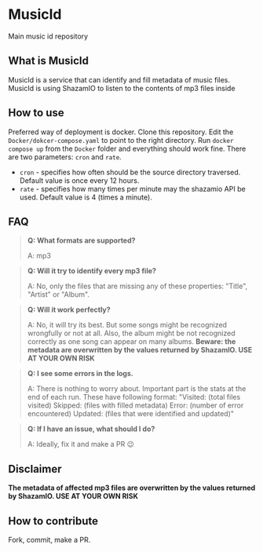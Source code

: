 # MusicId

Main music id repository

## What is MusicId

MusicId is a service that  can identify and fill metadata of music files.
MusicId is using ShazamIO to listen to the contents of mp3 files inside 

## How to use

Preferred way of deployment is docker.
Clone this repository.
Edit the `Docker/dokcer-compose.yaml` to point to the right directory.
Run `docker compose up` from the `Docker` folder and everything should work fine.
There are two parameters: `cron` and `rate`.

 - `cron` - specifies how often should be the source directory traversed. Default value is once every 12 hours.
 - `rate` - specifies how many times per minute may the shazamio API be used. Default value is 4 (times a minute).

## FAQ

> __Q: What formats are supported?__
> 
> A: mp3

> __Q: Will it try to identify every mp3 file?__
> 
> A: No, only the files that are missing any of these properties: "Title", "Artist" or "Album".

> __Q: Will it work perfectly?__
> 
> A: No, it will try its best. But some songs might be recognized wrongfully or not at all. Also, the album might be not recognized correctly as one song can appear on many albums. __Beware: the metadata are overwritten by the values returned by ShazamIO. USE AT YOUR OWN RISK__

> __Q: I see some errors in the logs.__
> 
> A: There is nothing to worry about. Important part is the stats at the end of each run. These have following format: "Visited: (total files visited) Skipped: (files with filled metadata) Error: (number of error encountered) Updated: (files that were identified and updated)"

> __Q: If I have an issue, what should I do?__
> 
> A: Ideally, fix it and make a PR 😉

## Disclaimer

__The metadata of affected mp3 files are overwritten by the values returned by ShazamIO. USE AT YOUR OWN RISK__


## How to contribute

Fork, commit, make a PR.